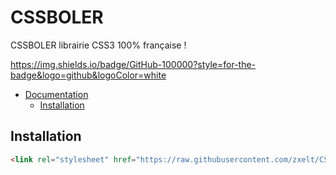# CSSBOLER
CSSBOLER librairie CSS3 100% française !

https://img.shields.io/badge/GitHub-100000?style=for-the-badge&logo=github&logoColor=white

- [Documentation](#doc)
  * [Installation](#Installation)

## Installation

``` html
<link rel="stylesheet" href="https://raw.githubusercontent.com/zxelt/CSSBOLER/main/cssbouler.css">
```
